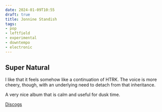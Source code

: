 ```yaml
---
date: 2024-01-09T10:55
draft: true
title: Jonnine Standish
tags:
- pop
- leftfield
- experimental
- downtempo
- electronic
---
```

## Super Natural

I like that it feels somehow like a continuation of HTRK. The voice is more cheery, though, with an underlying need to detach from that inheritance.

A very nice album that is calm and useful for dusk time.

[Discogs](https://www.discogs.com/master/1655025-Jonnine-Super-Natural)